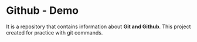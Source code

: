 # Github - Demo
It is a repository that contains information about **Git and Github**. This project created for practice with git commands.

